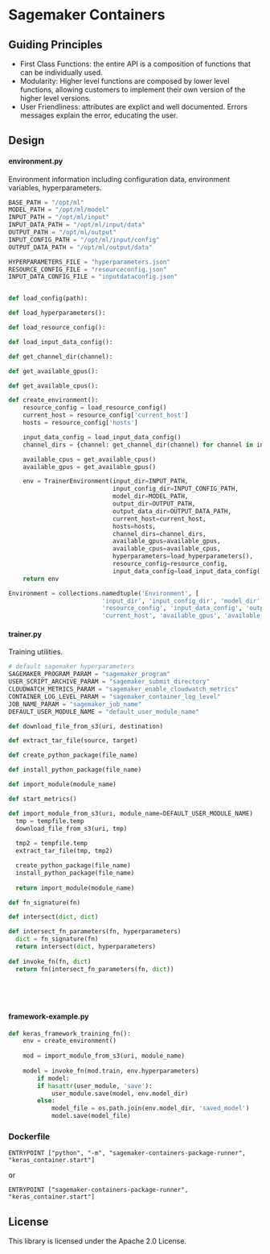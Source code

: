 # Sagemaker Containers

## Guiding Principles
- First Class Functions: the entire API is a composition of functions that can be individually used.
- Modularity:  Higher level functions are composed by lower level functions, allowing customers to implement their own version of the higher level versions.
- User Friendliness: attributes are explict and well documented. Errors messages explain the error, educating the user.

## Design

#### environment.py
Environment information including configuration data, environment variables, hyperparameters.

```python
BASE_PATH = "/opt/ml"
MODEL_PATH = "/opt/ml/model"
INPUT_PATH = "/opt/ml/input"
INPUT_DATA_PATH = "/opt/ml/input/data"
OUTPUT_PATH = "/opt/ml/output"
INPUT_CONFIG_PATH = "/opt/ml/input/config"
OUTPUT_DATA_PATH = "/opt/ml/output/data"

HYPERPARAMETERS_FILE = "hyperparameters.json"
RESOURCE_CONFIG_FILE = "resourceconfig.json"
INPUT_DATA_CONFIG_FILE = "inputdataconfig.json"


def load_config(path):

def load_hyperparameters():

def load_resource_config():

def load_input_data_config():

def get_channel_dir(channel):

def get_available_gpus():

def get_available_cpus():

def create_environment():
    resource_config = load_resource_config()
    current_host = resource_config['current_host']
    hosts = resource_config['hosts']

    input_data_config = load_input_data_config()
    channel_dirs = {channel: get_channel_dir(channel) for channel in input_data_config}

    available_cpus = get_available_cpus()
    available_gpus = get_available_gpus()

    env = TrainerEnvironment(input_dir=INPUT_PATH,
                             input_config_dir=INPUT_CONFIG_PATH,
                             model_dir=MODEL_PATH,
                             output_dir=OUTPUT_PATH,
                             output_data_dir=OUTPUT_DATA_PATH,
                             current_host=current_host,
                             hosts=hosts,
                             channel_dirs=channel_dirs,
                             available_gpus=available_gpus,
                             available_cpus=available_cpus,
                             hyperparameters=load_hyperparameters(),
                             resource_config=resource_config,
                             input_data_config=load_input_data_config())
    return env

Environment = collections.namedtuple('Environment', [
                          'input_dir', 'input_config_dir', 'model_dir', 'output_dir', 'hyperparameters', 
                          'resource_config', 'input_data_config', 'output_data_dir', 'hosts', 'channel_dirs', 
                          'current_host', 'available_gpus', 'available_cpus'])):
```

#### trainer.py
Training utilities.

```python
# default sagemaker hyperparameters
SAGEMAKER_PROGRAM_PARAM = "sagemaker_program"
USER_SCRIPT_ARCHIVE_PARAM = "sagemaker_submit_directory"
CLOUDWATCH_METRICS_PARAM = "sagemaker_enable_cloudwatch_metrics"
CONTAINER_LOG_LEVEL_PARAM = "sagemaker_container_log_level"
JOB_NAME_PARAM = "sagemaker_job_name"
DEFAULT_USER_MODULE_NAME = "default_user_module_name"

def download_file_from_s3(uri, destination) 

def extract_tar_file(source, target)

def create_python_package(file_name)

def install_python_package(file_name)

def import_module(module_name)

def start_metrics()

def import_module_from_s3(uri, module_name=DEFAULT_USER_MODULE_NAME)
  tmp = tempfile.temp
  download_file_from_s3(uri, tmp) 
  
  tmp2 = tempfile.temp
  extract_tar_file(tmp, tmp2)

  create_python_package(file_name)
  install_python_package(file_name)
  
  return import_module(module_name)

def fn_signature(fn)

def intersect(dict, dict)

def intersect_fn_parameters(fn, hyperparameters)
  dict = fn_signature(fn)
  return intersect(dict, hyperparameters)
  
def invoke_fn(fn, dict)
  return fn(intersect_fn_parameters(fn, dict))

  

  
```
#### framework-example.py

```python
def keras_framework_training_fn():
    env = create_environment()
    
    mod = import_module_from_s3(uri, module_name)
    
    model = invoke_fn(mod.train, env.hyperparameters)
        if model:
        if hasattr(user_module, 'save'):
            user_module.save(model, env.model_dir)
        else:
            model_file = os.path.join(env.model_dir, 'saved_model')
            model.save(model_file)
```

### Dockerfile

```
ENTRYPOINT ["python", "-m", "sagemaker-containers-package-runner", "keras_container.start"]
```
or
```
ENTRYPOINT ["sagemaker-containers-package-runner", "keras_container.start"]
```

## License

This library is licensed under the Apache 2.0 License. 
